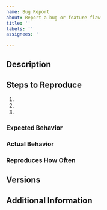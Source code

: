 ```yaml
---
name: Bug Report
about: Report a bug or feature flaw
title: ''
labels: ''
assignees: ''

---
```


<!--

Welcome! Thanks for reporting bugs!

Do you want to ask a question? Are you looking for support?
Please ask us on
- Discord: https://discord.com/invite/uCPdDXzbdv
- GitHub Discussion

-->

## Description

<!-- describe the bug -->

## Steps to Reproduce

1. <!-- first step -->
2. <!-- then -->
3. <!-- and so on -->

### Expected Behavior

<!-- what is expected to happen? -->

### Actual Behavior

<!-- what actually happened? -->

### Reproduces How Often

<!-- is it always reproducible? -->

## Versions

<!-- you can get this information from copy and pasting the output of `cargo tree | grep sea-` from the console. Also, please include the database and OS that you are running. -->

## Additional Information

<!-- please provide a minimal reproducible example, if possible. Any other additional information that might be helpful. -->

